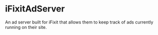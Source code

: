 # iFixitAdServer
An ad server built for iFixit that allows them to keep track of ads currently running on their site.

